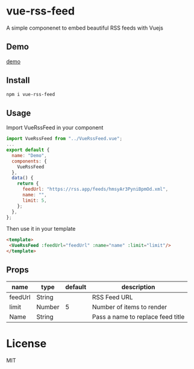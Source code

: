 # vue-rss-feed
A simple componenet to embed beautiful RSS feeds with Vuejs

## Demo
[demo](https://rssapp.github.io/vue-rss-feed/)

## Install

```bash
npm i vue-rss-feed
```

## Usage
Import VueRssFeed in your component

```js
import VueRssFeed from "../VueRssFeed.vue";
...
export default {
  name: "Demo",
  components: {
    VueRssFeed
  },
  data() {
    return {
      feedUrl: "https://rss.app/feeds/hmsyAr3PyniBpmOd.xml",
      name: "",
      limit: 5,      
    };
  },
};
```

Then use it in your template

```HTML
<template>
 <VueRssFeed :feedUrl="feedUrl" :name="name" :limit="limit"/>
</template>  
```

## Props


| name            | type                             | default    | description                                                            |
| --------------- | -------------------------------- | ---------- | ---------------------------------------------------------------------- |
| feedUrl           | String                           |        | RSS Feed URL                                                           |
| limit          | Number                           | 5      | Number of items to render                                                          |
| Name           | String                          |        | Pass a name to replace feed title                                                     |



# License

MIT
